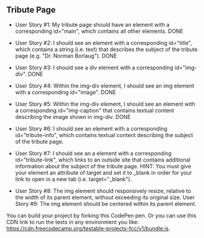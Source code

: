 ## Tribute Page
- User Story #1: My tribute page should have an element with a corresponding id="main", which contains all other elements. DONE

- User Story #2: I should see an element with a corresponding id="title", which contains a string (i.e. text) that describes the subject of the tribute page (e.g. "Dr. Norman Borlaug"). DONE
  
- User Story #3: I should see a div element with a corresponding id="img-div". DONE

- User Story #4: Within the img-div element, I should see an img element with a corresponding id="image". DONE

- User Story #5: Within the img-div element, I should see an element with a corresponding id="img-caption" that contains textual content describing the image shown in img-div. DONE

- User Story #6: I should see an element with a corresponding id="tribute-info", which contains textual content describing the subject of the tribute page.

- User Story #7: I should see an a element with a corresponding id="tribute-link", which links to an outside site that contains additional information about the subject of the tribute page. HINT: You must give your element an attribute of target and set it to _blank in order for your link to open in a new tab (i.e. target="_blank").

- User Story #8: The img element should responsively resize, relative to the width of its parent element, without exceeding its original size.
User Story #9: The img element should be centered within its parent element.

You can build your project by forking this CodePen pen. Or you can use this CDN link to run the tests in any environment you like: https://cdn.freecodecamp.org/testable-projects-fcc/v1/bundle.js.
